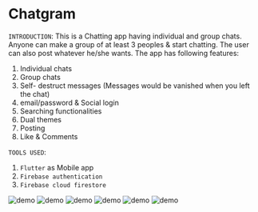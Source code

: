 # Chatgram
`INTRODUCTION`:
This is a Chatting app having individual and group chats. Anyone can make a group of at least 3 peoples & start
chatting. The user can also post whatever he/she wants. The app has following features:

1. Individual chats
2. Group chats
3. Self- destruct messages (Messages would be vanished when you left the chat)
4. email/password & Social login
5. Searching functionalities
6. Dual themes
7. Posting
8. Like & Comments

`TOOLS USED`:

1. `Flutter` as Mobile app
2. `Firebase authentication`
3. `Firebase cloud firestore`

![demo](images/1.jpg)
![demo](images/2.jpg)
![demo](images/4.jpg)
![demo](images/6.jpg)
![demo](images/8.jpg)
![demo](images/9.jpg)
